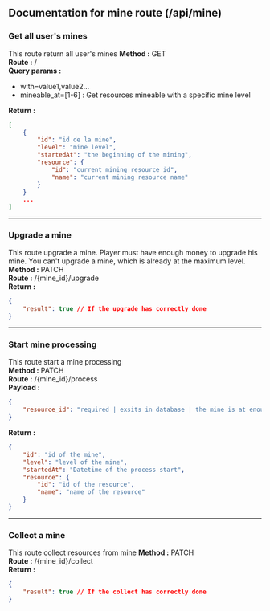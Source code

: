 ## Documentation for mine route (/api/mine)

### Get all user's mines
This route return all user's mines
**Method :** GET  
**Route :** /  
**Query params :**
- with=value1,value2...
- mineable_at=[1-6] : Get resources mineable with a specific mine level

**Return :**  
```json
[
    {
        "id": "id de la mine",
        "level": "mine level",
        "startedAt": "the beginning of the mining",
        "resource": {
            "id": "current mining resource id",
            "name": "current mining resource name"
        }
    }
    ...
]
```
---
### Upgrade a mine
This route upgrade a mine. Player must have enough money to upgrade his mine. You can't upgrade a mine, which is already at the maximum level.  
**Method :** PATCH  
**Route :** /{mine_id}/upgrade  
**Return :**
```json
{
    "result": true // If the upgrade has correctly done
}
```
---
### Start mine processing
This route start a mine processing  
**Method :** PATCH  
**Route :** /{mine_id}/process  
**Payload :**
```json
{
    "resource_id": "required | exsits in database | the mine is at enough high level to mine this resource"
}
```
**Return :**
```json
{
    "id": "id of the mine",
    "level": "level of the mine",
    "startedAt": "Datetime of the process start",
    "resource": {
        "id": "id of the resource",
        "name": "name of the resource"
    }
}
```
---
### Collect a mine
This route collect resources from mine 
**Method :** PATCH  
**Route :** /{mine_id}/collect  
**Return :**
```json
{
    "result": true // If the collect has correctly done
}
```